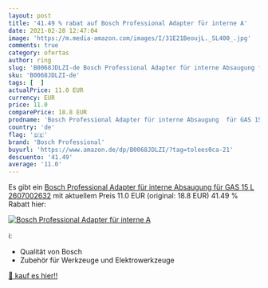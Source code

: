 ```yaml
---
layout: post
title: '41.49 % rabat auf Bosch Professional Adapter für interne A'
date: 2021-02-28 12:47:04
image: 'https://m.media-amazon.com/images/I/31E21BeoujL._SL400_.jpg'
comments: true
category: ofertas
author: ring
slug: 'B0068JDLZI-de Bosch Professional Adapter für interne Absaugung für GAS...'
sku: 'B0068JDLZI-de'
tags: [  ]
actualPrice: 11.0 EUR
currency: EUR
price: 11.0
comparePrice: 18.8 EUR
prodname: 'Bosch Professional Adapter für interne Absaugung  für GAS 15 L  2607002632'
country: 'de'
flag: '🇩🇪'
brand: 'Bosch Professional'
buyurl: 'https://www.amazon.de/dp/B0068JDLZI/?tag=tolees0ca-21'
descuento: '41.49'
average: '11.0'
---
```


Es gibt ein [Bosch Professional Adapter für interne Absaugung  für GAS 15 L  2607002632](https://www.amazon.de/dp/B0068JDLZI/?tag=tolees0ca-21) mit aktuellem Preis 11.0 EUR (original: 18.8 EUR) 41.49 % Rabatt hier:

[![Bosch Professional Adapter für interne A](https://m.media-amazon.com/images/I/31E21BeoujL._SL400_.jpg)](https://www.amazon.de/dp/B0068JDLZI/?tag=tolees0ca-21)

ℹ️:

- Qualität von Bosch
- Zubehör für Werkzeuge und Elektrowerkzeuge

[🛒 kauf es hier!!](https://www.amazon.de/dp/B0068JDLZI/?tag=tolees0ca-21)
